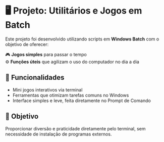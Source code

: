 # 🖥️ Projeto: Utilitários e Jogos em Batch

Este projeto foi desenvolvido utilizando scripts em **Windows Batch** com o objetivo de oferecer:

🎮 **Jogos simples** para passar o tempo  
⚙️ **Funções úteis** que agilizam o uso do computador no dia a dia  

## 🧩 Funcionalidades

- Mini jogos interativos via terminal  
- Ferramentas que otimizam tarefas comuns no Windows  
- Interface simples e leve, feita diretamente no Prompt de Comando

## 🚀 Objetivo

Proporcionar diversão e praticidade diretamente pelo terminal, sem necessidade de instalação de programas externos.
